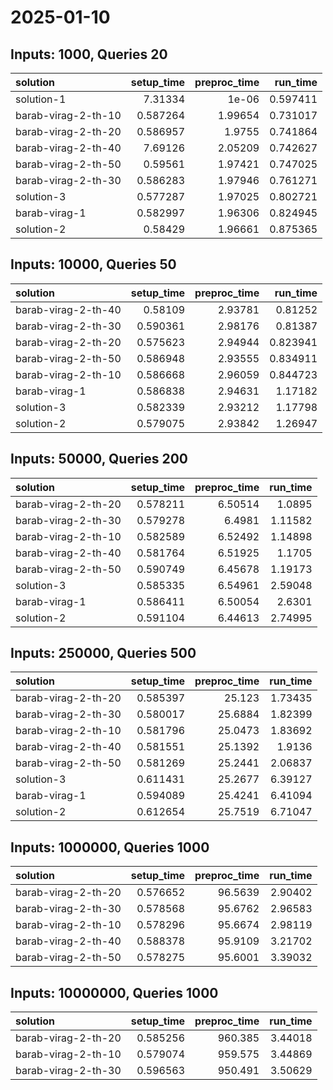 # 2025-01-10

## Inputs: 1000, Queries 20

| solution            |   setup_time |   preproc_time |   run_time |
|:--------------------|-------------:|---------------:|-----------:|
| solution-1          |     7.31334  |        1e-06   |   0.597411 |
| barab-virag-2-th-10 |     0.587264 |        1.99654 |   0.731017 |
| barab-virag-2-th-20 |     0.586957 |        1.9755  |   0.741864 |
| barab-virag-2-th-40 |     7.69126  |        2.05209 |   0.742627 |
| barab-virag-2-th-50 |     0.59561  |        1.97421 |   0.747025 |
| barab-virag-2-th-30 |     0.586283 |        1.97946 |   0.761271 |
| solution-3          |     0.577287 |        1.97025 |   0.802721 |
| barab-virag-1       |     0.582997 |        1.96306 |   0.824945 |
| solution-2          |     0.58429  |        1.96661 |   0.875365 |

## Inputs: 10000, Queries 50

| solution            |   setup_time |   preproc_time |   run_time |
|:--------------------|-------------:|---------------:|-----------:|
| barab-virag-2-th-40 |     0.58109  |        2.93781 |   0.81252  |
| barab-virag-2-th-30 |     0.590361 |        2.98176 |   0.81387  |
| barab-virag-2-th-20 |     0.575623 |        2.94944 |   0.823941 |
| barab-virag-2-th-50 |     0.586948 |        2.93555 |   0.834911 |
| barab-virag-2-th-10 |     0.586668 |        2.96059 |   0.844723 |
| barab-virag-1       |     0.586838 |        2.94631 |   1.17182  |
| solution-3          |     0.582339 |        2.93212 |   1.17798  |
| solution-2          |     0.579075 |        2.93842 |   1.26947  |

## Inputs: 50000, Queries 200

| solution            |   setup_time |   preproc_time |   run_time |
|:--------------------|-------------:|---------------:|-----------:|
| barab-virag-2-th-20 |     0.578211 |        6.50514 |    1.0895  |
| barab-virag-2-th-30 |     0.579278 |        6.4981  |    1.11582 |
| barab-virag-2-th-10 |     0.582589 |        6.52492 |    1.14898 |
| barab-virag-2-th-40 |     0.581764 |        6.51925 |    1.1705  |
| barab-virag-2-th-50 |     0.590749 |        6.45678 |    1.19173 |
| solution-3          |     0.585335 |        6.54961 |    2.59048 |
| barab-virag-1       |     0.586411 |        6.50054 |    2.6301  |
| solution-2          |     0.591104 |        6.44613 |    2.74995 |

## Inputs: 250000, Queries 500

| solution            |   setup_time |   preproc_time |   run_time |
|:--------------------|-------------:|---------------:|-----------:|
| barab-virag-2-th-20 |     0.585397 |        25.123  |    1.73435 |
| barab-virag-2-th-30 |     0.580017 |        25.6884 |    1.82399 |
| barab-virag-2-th-10 |     0.581796 |        25.0473 |    1.83692 |
| barab-virag-2-th-40 |     0.581551 |        25.1392 |    1.9136  |
| barab-virag-2-th-50 |     0.581269 |        25.2441 |    2.06837 |
| solution-3          |     0.611431 |        25.2677 |    6.39127 |
| barab-virag-1       |     0.594089 |        25.4241 |    6.41094 |
| solution-2          |     0.612654 |        25.7519 |    6.71047 |

## Inputs: 1000000, Queries 1000

| solution            |   setup_time |   preproc_time |   run_time |
|:--------------------|-------------:|---------------:|-----------:|
| barab-virag-2-th-20 |     0.576652 |        96.5639 |    2.90402 |
| barab-virag-2-th-30 |     0.578568 |        95.6762 |    2.96583 |
| barab-virag-2-th-10 |     0.578296 |        95.6674 |    2.98119 |
| barab-virag-2-th-40 |     0.588378 |        95.9109 |    3.21702 |
| barab-virag-2-th-50 |     0.578275 |        95.6001 |    3.39032 |

## Inputs: 10000000, Queries 1000

| solution            |   setup_time |   preproc_time |   run_time |
|:--------------------|-------------:|---------------:|-----------:|
| barab-virag-2-th-20 |     0.585256 |        960.385 |    3.44018 |
| barab-virag-2-th-10 |     0.579074 |        959.575 |    3.44869 |
| barab-virag-2-th-30 |     0.596563 |        950.491 |    3.50629 |